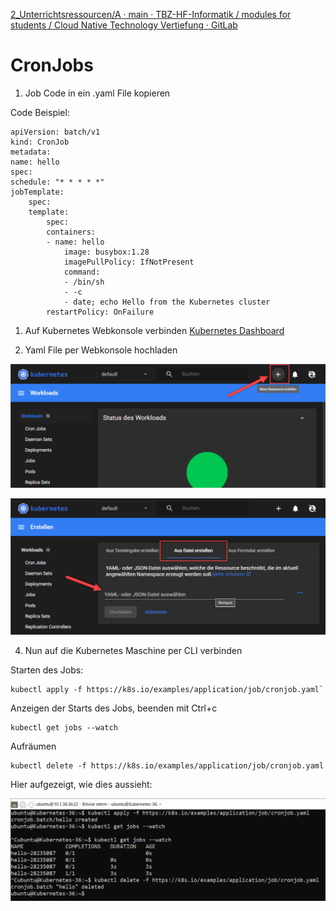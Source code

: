 [2_Unterrichtsressourcen/A · main · TBZ-HF-Informatik / modules for students / Cloud Native Technology Vertiefung · GitLab](https://gitlab.com/ch-tbz-hf/Stud/v-cnt/-/tree/main/2_Unterrichtsressourcen/A)

# CronJobs

1. Job Code in ein .yaml File kopieren

Code Beispiel:

```
apiVersion: batch/v1
kind: CronJob
metadata:
name: hello
spec:
schedule: "* * * * *"
jobTemplate:
    spec:
    template:
        spec:
        containers:
        - name: hello
            image: busybox:1.28
            imagePullPolicy: IfNotPresent
            command:
            - /bin/sh
            - -c
            - date; echo Hello from the Kubernetes cluster
        restartPolicy: OnFailure
```

1. Auf Kubernetes Webkonsole verbinden [Kubernetes Dashboard](https://10.1.38.36:8443/#/job?namespace=default)

3. Yaml File per Webkonsole hochladen

![bild2](/attachements/2.png)

![bild3](/attachements/3.png)

4. Nun auf die Kubernetes Maschine per CLI verbinden

Starten des Jobs:

```
kubectl apply -f https://k8s.io/examples/application/job/cronjob.yaml`
```

Anzeigen der Starts des Jobs, beenden mit Ctrl+c

```
kubectl get jobs --watch
```

Aufräumen

```
kubectl delete -f https://k8s.io/examples/application/job/cronjob.yaml
```

Hier aufgezeigt, wie dies aussieht:

![bild3](/attachements/4.png)